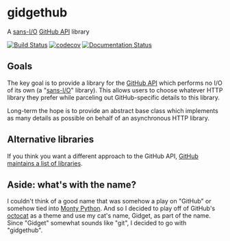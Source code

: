 # gidgethub
A [sans-I/O](https://sans-io.readthedocs.io/) [GitHub API](https://developer.github.com/) library

[![Build Status](https://travis-ci.org/brettcannon/gidgethub.svg?branch=master)](https://travis-ci.org/brettcannon/gidgethub)
[![codecov](https://codecov.io/gh/brettcannon/gidgethub/branch/master/graph/badge.svg)](https://codecov.io/gh/brettcannon/gidgethub)
[![Documentation Status](https://readthedocs.org/projects/gidgethub/badge/?version=latest)](http://gidgethub.readthedocs.io/en/latest/?badge=latest)

## Goals
The key goal is to provide a library for the
[GitHub API](https://developer.github.com/) which performs no I/O of its own (a
"[sans-I/O](https://sans-io.readthedocs.io/)" library). This allows users to
choose whatever HTTP library they prefer while parceling out GitHub-specific
details to this library.

Long-term the hope is to provide an abstract base class which implements as many
details as possible on behalf of an asynchronous HTTP library.

## Alternative libraries
If you think you want a different approach to the GitHub API,
[GitHub maintains a list of libraries](https://developer.github.com/libraries/).

## Aside: what's with the name?
I couldn't think of a good name that was somehow a play on "GitHub" or somehow
tied into [Monty Python](http://www.montypython.com/). And so I decided to play
off of GitHub's [octocat](https://octodex.github.com/) as a theme and use my
cat's name, Gidget, as part of the name. Since "Gidget" somewhat sounds like
"git", I decided to go with "gidgethub".
